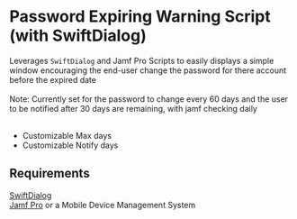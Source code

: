 # Password Expiring Warning Script (with SwiftDialog)

Leverages `SwiftDialog` and Jamf Pro Scripts to easily displays a simple window encouraging the end-user change the password for there account before the expired date
<br />
<br />
Note: Currently set for the password to change every 60 days and the user to be notified after 30 days are remaining, with jamf checking daily
<br />
<br />
- Customizable Max days
- Customizable Notify days

## Requirements 
[SwiftDialog](https://github.com/swiftDialog/swiftDialog)
<br />
[Jamf Pro](https://www.jamf.com/) or a Mobile Device Management System
<br />
